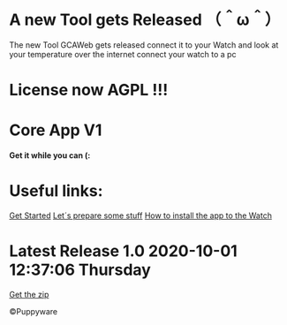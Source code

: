 # A new Tool gets Released （＾ω＾）
The new Tool GCAWeb gets released connect it to your Watch and look at your temperature over the internet connect your watch to a pc

# License now AGPL !!!


# Core App V1
#### Get it while you can (:

# Useful links:

[Get Started](https://github.com/AnthonyOpenSource/GreentegCoreApp/wiki/Get-Started "Get Started")
[Let&acute;s prepare some stuff](https://github.com/AnthonyOpenSource/GreentegCoreApp/wiki/Prepare-some-stuffttp:// "Let's prepare some stuff")
[How to install the app to the Watch](https://github.com/AnthonyOpenSource/GreentegCoreApp/wiki/Install-this-app-to-your-Watch "How to install the app to the Watch")

# Latest Release 1.0 2020-10-01 12:37:06 Thursday
[Get the zip](/AnthonyOpenSource/GreentegCoreApp/archive/1.0.zip "Get the zip")


&copy;Puppyware
